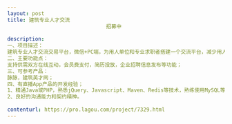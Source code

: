 ```yaml
---                
layout: post       
title: 建筑专业人才交流
                                招募中
           
description: 
一、项目描述：
建筑专业人才交流交易平台，微信+PC端，为用人单位和专业求职者搭建一个交流平台，减少用人单位的招聘成本，提高求职者的成功率；
二、主要功能点：
支持供需双方在线互动，会员费支付，简历投放，企业招聘信息发布等功能；
三、可参考产品：
脉脉，建筑英才网；
四、有直播App产品的开发经验；
1、精通Java或PHP，熟悉jQuery、Javascript、Maven、Redis等技术，熟练使用MySQL等关系型数据库等；
2、良好的沟通能力和契约精神。
     
contenturl: https://pro.lagou.com/project/7329.html      
---                 
```

